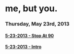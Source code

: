 # me, but you.

### Thursday, May 23rd, 2013
#### [5-23-2013 - Stop At 90](#5-23-2013-stop-at-90)
#### [5-23-2013 - Intro](#5-23-2013-intro)